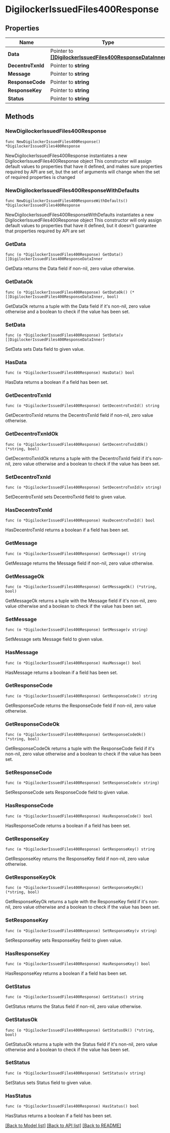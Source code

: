 # DigilockerIssuedFiles400Response

## Properties

Name | Type | Description | Notes
------------ | ------------- | ------------- | -------------
**Data** | Pointer to [**[]DigilockerIssuedFiles400ResponseDataInner**](DigilockerIssuedFiles400ResponseDataInner.md) |  | [optional] 
**DecentroTxnId** | Pointer to **string** |  | [optional] 
**Message** | Pointer to **string** |  | [optional] 
**ResponseCode** | Pointer to **string** |  | [optional] 
**ResponseKey** | Pointer to **string** |  | [optional] 
**Status** | Pointer to **string** |  | [optional] 

## Methods

### NewDigilockerIssuedFiles400Response

`func NewDigilockerIssuedFiles400Response() *DigilockerIssuedFiles400Response`

NewDigilockerIssuedFiles400Response instantiates a new DigilockerIssuedFiles400Response object
This constructor will assign default values to properties that have it defined,
and makes sure properties required by API are set, but the set of arguments
will change when the set of required properties is changed

### NewDigilockerIssuedFiles400ResponseWithDefaults

`func NewDigilockerIssuedFiles400ResponseWithDefaults() *DigilockerIssuedFiles400Response`

NewDigilockerIssuedFiles400ResponseWithDefaults instantiates a new DigilockerIssuedFiles400Response object
This constructor will only assign default values to properties that have it defined,
but it doesn't guarantee that properties required by API are set

### GetData

`func (o *DigilockerIssuedFiles400Response) GetData() []DigilockerIssuedFiles400ResponseDataInner`

GetData returns the Data field if non-nil, zero value otherwise.

### GetDataOk

`func (o *DigilockerIssuedFiles400Response) GetDataOk() (*[]DigilockerIssuedFiles400ResponseDataInner, bool)`

GetDataOk returns a tuple with the Data field if it's non-nil, zero value otherwise
and a boolean to check if the value has been set.

### SetData

`func (o *DigilockerIssuedFiles400Response) SetData(v []DigilockerIssuedFiles400ResponseDataInner)`

SetData sets Data field to given value.

### HasData

`func (o *DigilockerIssuedFiles400Response) HasData() bool`

HasData returns a boolean if a field has been set.

### GetDecentroTxnId

`func (o *DigilockerIssuedFiles400Response) GetDecentroTxnId() string`

GetDecentroTxnId returns the DecentroTxnId field if non-nil, zero value otherwise.

### GetDecentroTxnIdOk

`func (o *DigilockerIssuedFiles400Response) GetDecentroTxnIdOk() (*string, bool)`

GetDecentroTxnIdOk returns a tuple with the DecentroTxnId field if it's non-nil, zero value otherwise
and a boolean to check if the value has been set.

### SetDecentroTxnId

`func (o *DigilockerIssuedFiles400Response) SetDecentroTxnId(v string)`

SetDecentroTxnId sets DecentroTxnId field to given value.

### HasDecentroTxnId

`func (o *DigilockerIssuedFiles400Response) HasDecentroTxnId() bool`

HasDecentroTxnId returns a boolean if a field has been set.

### GetMessage

`func (o *DigilockerIssuedFiles400Response) GetMessage() string`

GetMessage returns the Message field if non-nil, zero value otherwise.

### GetMessageOk

`func (o *DigilockerIssuedFiles400Response) GetMessageOk() (*string, bool)`

GetMessageOk returns a tuple with the Message field if it's non-nil, zero value otherwise
and a boolean to check if the value has been set.

### SetMessage

`func (o *DigilockerIssuedFiles400Response) SetMessage(v string)`

SetMessage sets Message field to given value.

### HasMessage

`func (o *DigilockerIssuedFiles400Response) HasMessage() bool`

HasMessage returns a boolean if a field has been set.

### GetResponseCode

`func (o *DigilockerIssuedFiles400Response) GetResponseCode() string`

GetResponseCode returns the ResponseCode field if non-nil, zero value otherwise.

### GetResponseCodeOk

`func (o *DigilockerIssuedFiles400Response) GetResponseCodeOk() (*string, bool)`

GetResponseCodeOk returns a tuple with the ResponseCode field if it's non-nil, zero value otherwise
and a boolean to check if the value has been set.

### SetResponseCode

`func (o *DigilockerIssuedFiles400Response) SetResponseCode(v string)`

SetResponseCode sets ResponseCode field to given value.

### HasResponseCode

`func (o *DigilockerIssuedFiles400Response) HasResponseCode() bool`

HasResponseCode returns a boolean if a field has been set.

### GetResponseKey

`func (o *DigilockerIssuedFiles400Response) GetResponseKey() string`

GetResponseKey returns the ResponseKey field if non-nil, zero value otherwise.

### GetResponseKeyOk

`func (o *DigilockerIssuedFiles400Response) GetResponseKeyOk() (*string, bool)`

GetResponseKeyOk returns a tuple with the ResponseKey field if it's non-nil, zero value otherwise
and a boolean to check if the value has been set.

### SetResponseKey

`func (o *DigilockerIssuedFiles400Response) SetResponseKey(v string)`

SetResponseKey sets ResponseKey field to given value.

### HasResponseKey

`func (o *DigilockerIssuedFiles400Response) HasResponseKey() bool`

HasResponseKey returns a boolean if a field has been set.

### GetStatus

`func (o *DigilockerIssuedFiles400Response) GetStatus() string`

GetStatus returns the Status field if non-nil, zero value otherwise.

### GetStatusOk

`func (o *DigilockerIssuedFiles400Response) GetStatusOk() (*string, bool)`

GetStatusOk returns a tuple with the Status field if it's non-nil, zero value otherwise
and a boolean to check if the value has been set.

### SetStatus

`func (o *DigilockerIssuedFiles400Response) SetStatus(v string)`

SetStatus sets Status field to given value.

### HasStatus

`func (o *DigilockerIssuedFiles400Response) HasStatus() bool`

HasStatus returns a boolean if a field has been set.


[[Back to Model list]](../README.md#documentation-for-models) [[Back to API list]](../README.md#documentation-for-api-endpoints) [[Back to README]](../README.md)


